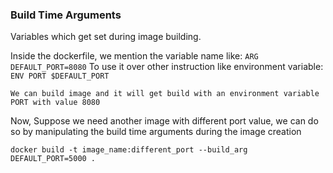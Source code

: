 ### Build Time Arguments

Variables which get set during image building.

Inside the dockerfile, we mention the variable name like: `ARG DEFAULT_PORT=8080`
To use it over other instruction like environment variable: `ENV PORT $DEFAULT_PORT`

```
We can build image and it will get build with an environment variable PORT with value 8080
```

Now, Suppose we need another image with different port value, we can do so by manipulating the build time arguments during the image creation

```
docker build -t image_name:different_port --build_arg DEFAULT_PORT=5000 .
```
